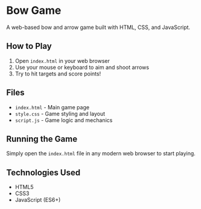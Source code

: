 # Bow Game

A web-based bow and arrow game built with HTML, CSS, and JavaScript.

## How to Play

1. Open `index.html` in your web browser
2. Use your mouse or keyboard to aim and shoot arrows
3. Try to hit targets and score points!

## Files

- `index.html` - Main game page
- `style.css` - Game styling and layout
- `script.js` - Game logic and mechanics

## Running the Game

Simply open the `index.html` file in any modern web browser to start playing.

## Technologies Used

- HTML5
- CSS3
- JavaScript (ES6+)
